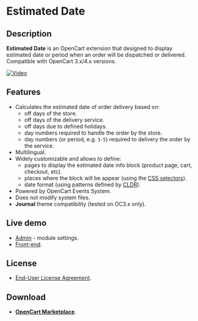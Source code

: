 # Estimated Date

## Description
**Estimated Date** is an OpenCart extension that designed to display estimated date or period when an order will be dispatched or delivered.  
Compatible with OpenCart 3.x/4.x versions.

[![Video](https://img.youtube.com/vi/WIseNlLjN7A/0.jpg)](https://www.youtube.com/watch?v=WIseNlLjN7A)

## Features
* Calculates the estimated date of order delivery based on:
    - off days of the store.
    - off days of the delivery service.
    - off days due to defined holidays.
    - day numbers required to handle the order by the store.
    - day numbers (or period, e.g. `3-5`) required to delivery the order by the service.
* Multilingual.
* Widely customizable and allows to define:
    - pages to display the estimated date info block (product page, cart, checkout, etc).
    - places where the block will be appear (using the [CSS selectors](https://www.w3schools.com/cssref/css_selectors.php)).
    - date format (using patterns defined by [CLDR](https://www.unicode.org/reports/tr35/tr35-dates.html#Date_Field_Symbol_Table)).
* Powered by OpenCart Events System.
* Does not modify system files.
* **Journal** theme compatibility (tested on OC3.x only).

## Live demo
* [Admin](https://demo.ocmod.space/a/admin/index.php?route=extension/module/estimated_date) - module settings.
* [Front-end](https://demo.ocmod.space/a).

## License
* [End-User License Agreement](../EULA.txt).

## Download
* **[OpenCart Marketplace](https://www.opencart.com/index.php?route=marketplace/extension/info&extension_id=45684)**.

